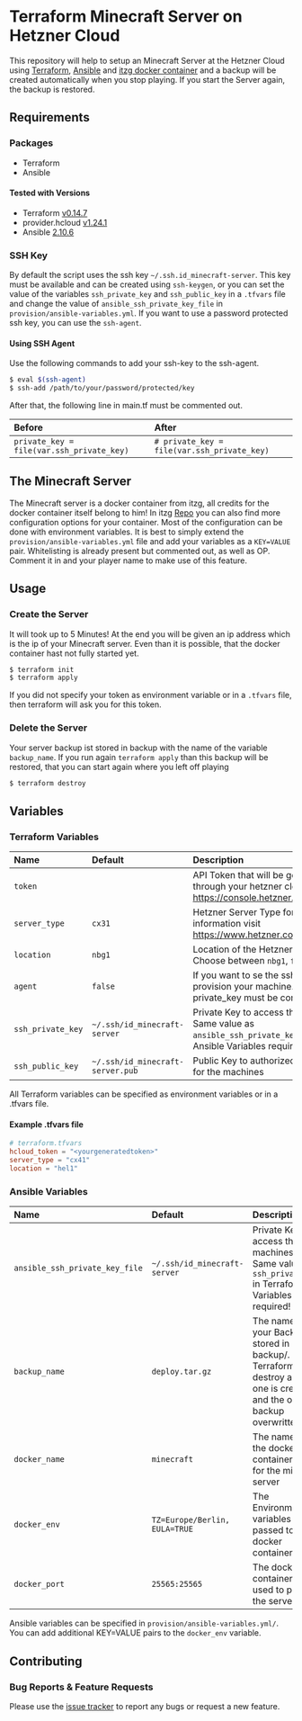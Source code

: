 # Terraform Minecraft Server on Hetzner Cloud

This repository will help to setup an Minecraft Server at the Hetzner Cloud using [Terraform](https://www.terraform.io/), [Ansible](https://www.ansible.com/) and [itzg docker container](https://github.com/itzg/docker-minecraft-server)
and a backup will be created automatically when you stop playing. If you start the Server again, the backup is restored.


## Requirements

### Packages

* Terraform
* Ansible

#### Tested with Versions

* Terraform [v0.14.7](https://github.com/hashicorp/terraform/blob/v0.14.7/CHANGELOG.md)
* provider.hcloud [v1.24.1](https://github.com/terraform-providers/terraform-provider-hcloud)
* Ansible [2.10.6](https://github.com/ansible-community/ansible-build-data/blob/main/2.10/CHANGELOG-v2.10.rst#v2-10-6)

### SSH Key

By default the script uses the ssh key `~/.ssh.id_minecraft-server`. This key must be available and can be created using `ssh-keygen`, or you can set the value of the
variables `ssh_private_key` and `ssh_public_key` in a `.tfvars` file and change the value of `ansible_ssh_private_key_file` in `provision/ansible-variables.yml`. If
you want to use a password protected ssh key, you can use the `ssh-agent`.

#### Using SSH Agent

Use the following commands to add your ssh-key to the ssh-agent.

```bash
$ eval $(ssh-agent)
$ ssh-add /path/to/your/password/protected/key
```

After that, the following line in main.tf must be commented out.

|  Before                                   |   After                                     |
|:------------------------------------------|:--------------------------------------------|
| `private_key = file(var.ssh_private_key)` | `# private_key = file(var.ssh_private_key)` |

## The Minecraft Server

The Minecraft server is a docker container from itzg, all credits for the docker container itself belong to him! In itzg [Repo](https://github.com/itzg/docker-minecraft-server) you can also find more configuration options for your container. Most
of the configuration can be done with environment variables. It is best to simply extend the `provision/ansible-variables.yml` file and add your variables as a `KEY=VALUE` pair.
Whitelisting is already present but commented out, as well as OP. Comment it in and your player name to make use of this feature.

## Usage

### Create the Server

It will took up to 5 Minutes! At the end you will be given an ip address which is the ip of your Minecraft server. Even than it is possible, that the docker container hast not fully
started yet.

```bash
$ terraform init
$ terraform apply
```

If you did not specify your token as environment variable or in a `.tfvars` file, then terraform will ask you for this token.

### Delete the Server

Your server backup ist stored in backup with the name of the variable `backup_name`. If you run again `terraform apply` than this backup will be restored, that you can start again
where you left off playing

```bash
$ terraform destroy
```

## Variables

### Terraform Variables

|  Name                    |  Default     |  Description                                                                      |
|:-------------------------|:-------------|:----------------------------------------------------------------------------------|
| `token`                  |              |API Token that will be generated through your hetzner cloud project https://console.hetzner.cloud/projects |
| `server_type`            | `cx31`       |Hetzner Server Type for more information visit https://www.hetzner.com/de/cloud |
| `location`            | `nbg1`            |Location of the Hetzner Server. Choose between `nbg1`, `fsn1` or `hel1` |
| `agent`               | `false`         | If you want to se the ssh-agent to provision your machine. If set to true, private_key must be commented out |
| `ssh_private_key`     | `~/.ssh/id_minecraft-server`     | Private Key to access the machines. Same value as `ansible_ssh_private_key_file` in Ansible Variables required! |
| `ssh_public_key`      | `~/.ssh/id_minecraft-server.pub` | Public Key to authorized the access for the machines |

All Terraform variables can be specified as environment variables or in a .tfvars file.

#### Example .tfvars file

```toml
# terraform.tfvars
hcloud_token = "<yourgeneratedtoken>"
server_type = "cx41"
location = "hel1"
```

### Ansible Variables

|  Name                    |  Default     |  Description                                                                      |
|:-------------------------|:-------------|:----------------------------------------------------------------------------------|
| `ansible_ssh_private_key_file` | `~/.ssh/id_minecraft-server` | Private Key to access the machines. Same value as `ssh_private_key` in Terraform Variables required! |
| `backup_name` | `deploy.tar.gz` | The name of your Backup stored in backup/. Every Terraform destroy a new one is created and the old backup overwritten |
| `docker_name` | `minecraft` | The name of the docker container used for the mineraft server |
| `docker_env` | `TZ=Europe/Berlin, EULA=TRUE` | The Environment variables passed to the docker container |
| `docker_port` | `25565:25565` | The docker container ports used to publish the server |

Ansible variables can be specified in `provision/ansible-variables.yml/`. You can add additional KEY=VALUE pairs to the `docker_env` variable.

## Contributing

### Bug Reports & Feature Requests

Please use the [issue tracker](https://github.com/p4ck3t0/terraform-minecraft-hcloud/issues) to report any bugs or request a new feature.

